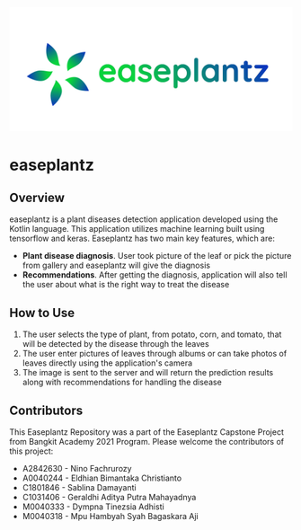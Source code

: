 ![easeplantz logo](/images/easeplantz_logo_long.png)

# easeplantz

## Overview
easeplantz is a plant diseases detection application developed using the Kotlin language. This application utilizes machine learning built using tensorflow and keras. Easeplantz has two main key features, which are:

- **Plant disease diagnosis**. User took picture of the leaf or pick the picture from gallery and easeplantz will give the diagnosis
- **Recommendations**. After getting the diagnosis, application will also tell the user about what is the right way to treat the disease

## How to Use
1. The user selects the type of plant, from potato, corn, and tomato,  that will be detected by the disease through the leaves
2. The user enter pictures of leaves through albums or can take photos of leaves directly using the application's camera
3. The image is sent to the server and will return the prediction results along with recommendations for handling the disease

## Contributors
This Easeplantz Repository was a part of the Easeplantz Capstone Project from Bangkit Academy 2021 Program. Please welcome the contributors of this project:

- A2842630 - Nino Fachrurozy
- A0040244 	-  Eldhian Bimantaka Christianto
- C1801846 	-  Sablina Damayanti
- C1031406 	-  Geraldhi Aditya Putra Mahayadnya
- M0040333 	-  Dympna Tinezsia Adhisti
- M0040318	-  Mpu Hambyah Syah Bagaskara Aji


